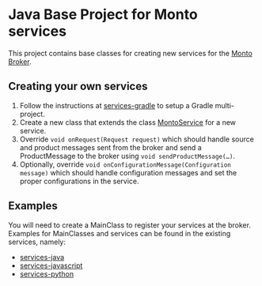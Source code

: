 # Java Base Project for Monto services

This project contains base classes for creating new services for the [Monto Broker](https://github.com/monto-editor/broker).

## Creating your own services
1. Follow the instructions at [services-gradle](https://github.com/monto-editor/services-gradle) to setup a Gradle multi-project.
2. Create a new class that extends the class [MontoService](src/monto/service/MontoService.java) for a new service.
3. Override `void onRequest(Request request)` which should handle source and product messages sent from the broker and send a ProductMessage to the broker using `void sendProductMessage(…)`.
4. Optionally, override `void onConfigurationMessage(Configuration message)` which should handle configuration messages and set the proper configurations in the service.

## Examples
You will need to create a MainClass to register your services at the broker. Examples for MainClasses and services can be found in the existing services, namely:

- [services-java](https://github.com/monto-editor/services-java)
- [services-javascript](https://github.com/monto-editor/services-javascript)
- [services-python](https://github.com/monto-editor/services-python)
